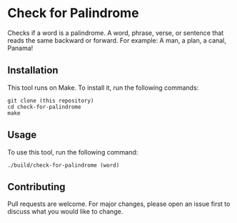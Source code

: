 # Check for Palindrome
Checks if a word is a palindrome. A word, phrase, verse, or sentence that reads
the same backward or forward. For example: A man, a plan, a canal, Panama!

## Installation
This tool runs on Make. To install it, run the following commands:
```
git clone (this repository)
cd check-for-palindrome
make
```

## Usage
To use this tool, run the following command:
```
./build/check-for-palindrome (word)
```

## Contributing
Pull requests are welcome. For major changes, please open an issue first to discuss what you would like to change.
